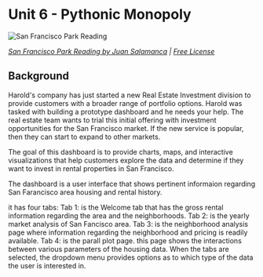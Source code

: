 # Unit 6 - Pythonic Monopoly

![San Francisco Park Reading](Images/san-francisco-park-reading.jpg)

*[San Francisco Park Reading by Juan Salamanca](https://www.pexels.com/photo/park-san-francisco-reading-61109/) | [Free License](https://www.pexels.com/photo-license/)*

## Background

Harold's company has just started a new Real Estate Investment division to provide customers with a broader range of portfolio options. Harold was tasked with building a prototype dashboard and he needs your help. The real estate team wants to trial this initial offering with investment opportunities for the San Francisco market. If the new service is popular, then they can start to expand to other markets.

The goal of this dashboard is to provide charts, maps, and interactive visualizations that help customers explore the data and determine if they want to invest in rental properties in San Francisco.

The dashboard is a user interface that shows pertinent informaion regarding San Farancisco area housing and rental history. 

it has four tabs:
Tab 1: is the Welcome tab that has the gross rental information regarding the area and the neighborhoods.
Tab 2: is the yearly market analysis of San Fancisco area.
Tab 3: is the neighborhood analysis page where information regarding the neighborhood and pricing is readily available.
Tab 4: is the parall plot page. this page shows the interactions between various parameters of the housing data.
When the tabs are selected, the dropdown menu provides options as to which type of the data the user is interested in.

